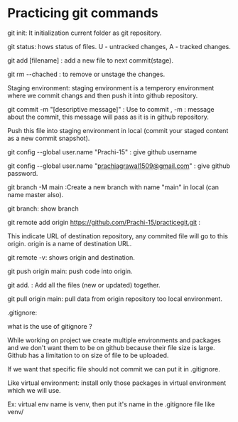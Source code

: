 #  Practicing git commands 

git init: It initialization current folder as git repository.

git status: hows status of files. U - untracked changes, A - tracked changes.

git add [filename] : add a new file to next commit(stage).

git rm --chached <file> : to remove or unstage the changes. 

Staging environment: staging environment is a temperory environment where we commit changs and then push it into github repository.

git commit -m "[descriptive message]" : Use to commit , -m : message about the commit, this message will pass as it is in github repository.

Push this file into staging environment in local (commit your staged content as a new commit snapshot).

git config --global user.name "Prachi-15" : give github username

git config --global user.name "prachiagrawal1509@gmail.com" : give github password.

git branch -M main :Create a new branch with name "main" in local (can name master also).

git branch: show branch

git remote add origin https://github.com/Prachi-15/practicegit.git : 

This indicate URL of destination repository, any commited file will go to this origin. origin is a name of destination URL.

git remote -v: shows origin and destination.

git push origin main: push code into origin.

git add. : Add all the files (new or updated) together.

git pull origin main: pull data from origin repository too local environment.

.gitignore: 

what is the use of gitignore ?

While working on project we create multiple environments and packages and we don't want them to be on github because their file size is large. Github has a limitation to on size of file to be uploaded.

If we want that specific file should not commit we can put it in .gitignore. 

Like virtual environment: install only those packages in virtual environment which we will use.

Ex: virtual env name is venv, then put it's name in the .gitignore file like venv/



